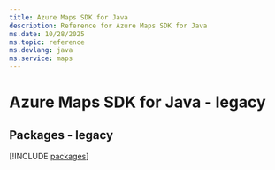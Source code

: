 ```yaml
---
title: Azure Maps SDK for Java
description: Reference for Azure Maps SDK for Java
ms.date: 10/28/2025
ms.topic: reference
ms.devlang: java
ms.service: maps
---
```

# Azure Maps SDK for Java - legacy
## Packages - legacy
[!INCLUDE [packages](maps-index.md)]